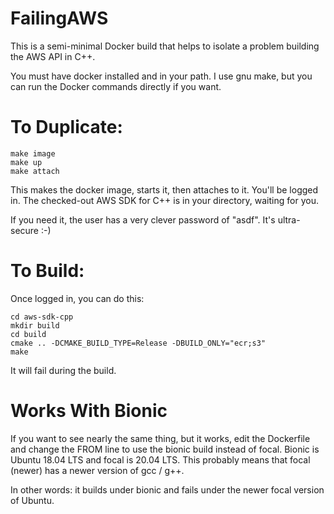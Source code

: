 # FailingAWS
This is a semi-minimal Docker build that helps to isolate a problem building the AWS API in C++.

You must have docker installed and in your path. I use gnu make, but you can run the Docker commands directly if you want.

# To Duplicate:
    make image
    make up
    make attach

This makes the docker image, starts it, then attaches to it. You'll be logged in. The checked-out AWS SDK for C++ is in your directory, waiting for you.

If you need it, the user has a very clever password of "asdf". It's ultra-secure :-)

# To Build:
Once logged in, you can do this:

    cd aws-sdk-cpp
    mkdir build
    cd build
    cmake .. -DCMAKE_BUILD_TYPE=Release -DBUILD_ONLY="ecr;s3"
    make

It will fail during the build.

# Works With Bionic
If you want to see nearly the same thing, but it works, edit the Dockerfile and change the FROM line to use the bionic build instead of focal. Bionic is Ubuntu 18.04 LTS and focal is 20.04 LTS. This probably means that focal (newer) has a newer version of gcc / g++.

In other words: it builds under bionic and fails under the newer focal version of Ubuntu.
